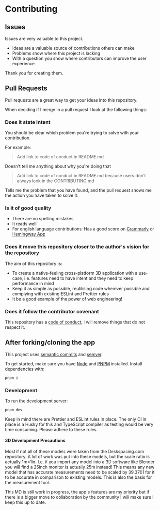 # Contributing

## Issues

Issues are very valuable to this project.

- Ideas are a valuable source of contributions others can make
- Problems show where this project is lacking
- With a question you show where contributors can improve the user experience

Thank you for creating them.

## Pull Requests

Pull requests are a great way to get your ideas into this repository.

When deciding if I merge in a pull request I look at the following
things:

### Does it state intent

You should be clear which problem you're trying to solve with your
contribution.

For example:

> Add link to code of conduct in README.md

Doesn't tell me anything about why you're doing that

> Add link to code of conduct in README.md because users don't always
> look in the CONTRIBUTING.md

Tells me the problem that you have found, and the pull request shows me
the action you have taken to solve it.

### Is it of good quality

- There are no spelling mistakes
- It reads well
- For english language contributions: Has a good score on
    [Grammarly](https://www.grammarly.com) or [Hemingway
    App](https://www.hemingwayapp.com/)

### Does it move this repository closer to the author's vision for the repository

The aim of this repository is:

- To create a native-feeling cross-platform 3D application with a use-case, i.e. features need to have intent and they need to keep performance in mind
- Keep it as simple as possible, reutilising code wherever possible and complying with existing ESLint and Prettier rules
- It be a good example of the power of web engineering!

### Does it follow the contributor covenant

This repository has a [code of conduct](codeofconduct.md), I will remove things that do not respect it.

## After forking/cloning the app

This project uses [semantic commits](https://conventionalcommits.org) and [semver](https://semver.org).

To get started, make sure you have [Node](https://nodejs.org) and [PNPM](https://pnpm.io)  installed. Install dependencies with:

```zsh
pnpm i
```

### Development

To run the development server:

```bash
pnpm dev
```

Keep in mind there are Prettier and ESLint rules in place. The only CI in place is a Husky for this and TypeScript compiler as testing would be very time consuming. Please adhere to these rules.

#### 3D Development Precautions

Most if not all of these models were taken from the Deskspacing.com repository. A lot of work was put into these models, but the scale ratio is actually 1m=1in. I.e. if you import any model into a 3D software like Blender you will find a 25inch monitor is actually 25m instead! This means any new model that has accurate measurements need to be scaled by 39.3701 for it to be accurate in comparison to existing models. This is also the basis for the measurement tool.

This MD is still work in progress, the app's features are my priority but if there is a bigger move to collaboration by the community I will make sure I keep this up to date.
